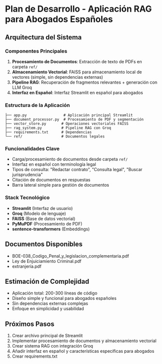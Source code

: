 # Plan de Desarrollo - Aplicación RAG para Abogados Españoles

## Arquitectura del Sistema

### Componentes Principales
1. **Procesamiento de Documentos**: Extracción de texto de PDFs en carpeta `ref/`
2. **Almacenamiento Vectorial**: FAISS para almacenamiento local de vectores (simple, sin dependencias externas)
3. **Pipeline RAG**: Recuperación de fragmentos relevantes + generación con LLM Groq
4. **Interfaz en Español**: Interfaz Streamlit en español para abogados

### Estructura de la Aplicación
```
├── app.py                 # Aplicación principal Streamlit
├── document_processor.py  # Procesamiento de PDF y segmentación
├── vector_store.py       # Operaciones vectoriales FAISS
├── rag_system.py         # Pipeline RAG con Groq
├── requirements.txt      # Dependencias
└── ref/                  # Documentos legales
```

### Funcionalidades Clave
- Carga/procesamiento de documentos desde carpeta `ref/`
- Interfaz en español con terminología legal
- Tipos de consulta: "Redactar contrato", "Consulta legal", "Buscar jurisprudencia"
- Citación de documentos en respuestas
- Barra lateral simple para gestión de documentos

### Stack Tecnológico
- **Streamlit** (Interfaz de usuario)
- **Groq** (Modelo de lenguaje)
- **FAISS** (Base de datos vectorial)
- **PyMuPDF** (Procesamiento de PDF)
- **sentence-transformers** (Embeddings)

## Documentos Disponibles
- BOE-038_Codigo_Penal_y_legislacion_complementaria.pdf
- Ley de Enjuiciamiento Criminal.pdf
- extranjería.pdf

## Estimación de Complejidad
- Aplicación total: 200-300 líneas de código
- Diseño simple y funcional para abogados españoles
- Sin dependencias externas complejas
- Enfoque en simplicidad y usabilidad

## Próximos Pasos
1. Crear archivo principal de Streamlit
2. Implementar procesamiento de documentos y almacenamiento vectorial
3. Crear sistema RAG con integración Groq
4. Añadir interfaz en español y características específicas para abogados
5. Crear requirements.txt